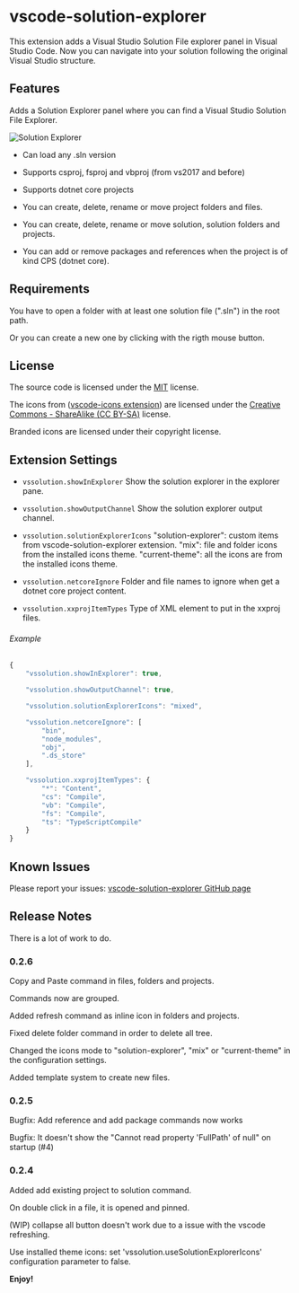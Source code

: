 # vscode-solution-explorer

This extension adds a Visual Studio Solution File explorer panel in Visual Studio Code. Now you can navigate into your solution following the original Visual Studio structure.

## Features

Adds a Solution Explorer panel where you can find a Visual Studio Solution File Explorer. 

![Solution Explorer](https://github.com/fernandoescolar/vscode-solution-explorer/raw/master/images/vscode-solution-explorer.gif)

- Can load any .sln version

- Supports csproj, fsproj and vbproj (from vs2017 and before)

- Supports dotnet core projects

- You can create, delete, rename or move project folders and files.

- You can create, delete, rename or move solution, solution folders and projects.

- You can add or remove packages and references when the project is of kind CPS (dotnet core).

## Requirements

You have to open a folder with at least one solution file (".sln") in the root path.

Or you can create a new one by clicking with the rigth mouse button.

## License

The source code is licensed under the [MIT](License) license.

The icons from ([vscode-icons extension](https://github.com/vscode-icons/vscode-icons/)) are licensed under the [Creative Commons - ShareAlike (CC BY-SA)](https://creativecommons.org/licenses/by-sa/4.0/) license. 

Branded icons are licensed under their copyright license.

## Extension Settings

- `vssolution.showInExplorer` Show the solution explorer in the explorer pane.

- `vssolution.showOutputChannel` Show the solution explorer output channel.

- `vssolution.solutionExplorerIcons` "solution-explorer": custom items from vscode-solution-explorer extension. "mix": file and folder icons from the installed icons theme. "current-theme": all the icons are from the installed icons theme.

- `vssolution.netcoreIgnore` Folder and file names to ignore when get a dotnet core project content.

- `vssolution.xxprojItemTypes` Type of XML element to put in the xxproj files.

###### Example

```javascript
{
    "vssolution.showInExplorer": true,

    "vssolution.showOutputChannel": true,

    "vssolution.solutionExplorerIcons": "mixed", 

    "vssolution.netcoreIgnore": [
        "bin",
        "node_modules",
        "obj",
        ".ds_store"
    ],

    "vssolution.xxprojItemTypes": {
        "*": "Content",
        "cs": "Compile",
        "vb": "Compile",
        "fs": "Compile",
        "ts": "TypeScriptCompile"
    }
}
```

## Known Issues

Please report your issues: [vscode-solution-explorer GitHub page](https://github.com/fernandoescolar/vscode-solution-explorer/issues)

## Release Notes

There is a lot of work to do.

### 0.2.6

Copy and Paste command in files, folders and projects.

Commands now are grouped.

Added refresh command as inline icon in folders and projects.

Fixed delete folder command in order to delete all tree.

Changed the icons mode to "solution-explorer", "mix" or "current-theme" in the configuration settings.

Added template system to create new files.

### 0.2.5

Bugfix: Add reference and add package commands now works

Bugfix: It doesn't show the "Cannot read property 'FullPath' of null" on startup (#4)

### 0.2.4

Added add existing project to solution command.

On double click in a file, it is opened and pinned.

(WIP) collapse all button doesn't work due to a issue with the vscode refreshing.

Use installed theme icons: set 'vssolution.useSolutionExplorerIcons' configuration parameter to false.

**Enjoy!**
